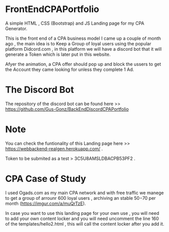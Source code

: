 # FrontEndCPAPortfolio

A simple HTML , CSS (Bootstrap) and JS Landing page for my CPA Generator. 

This is the front end of a CPA business model I came up a couple of month ago , the main idea is to Keep a Group of loyal users using the popular platform Didcord.com , in this platform we will have a discord bot that it will generate a Token which is later put  in this website.

Afyer the animation, a CPA offer should pop up and block the ussers to get the Account they came looking for unless they complete 1 Ad.

# The Discord Bot

The repository of the discord bot can be found here >> https://github.com/Gus-Gonz/BackEndDiscordCPAPortfolio 

# Note 

You can check the funtionality of this Landing page here >> https://webbackend-realgen.herokuapp.com/ .

Token to be submited as a test > 3C5U8AMSLDBACPB53PF2 .

# CPA Case of Study 

I used Ogads.com as my main CPA network and with free traffic we manege to get a group of arrounr 600 loyal users , archiving an stable $50-$70 per month (https://imgur.com/a/muQrTzE).

In case you want to use this landing page for your own use , you will need to add your own content locker and you will need uncomment the line 160 of the templates/hello2.html , this will call the content locker after you add it. 

